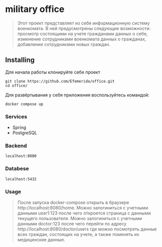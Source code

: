 # military office
> Этот проект представляет из себя информационную систему военкомата. В ней предусмотрены следующие возможности: просмотр состоящими на учете гражданами данных о себе, изменение сотрудниками военкомата данных о гражданах, добавление сотрудниками новых граждан.

## Installing

Для начала работы клонируйте себе проект

```shell
git clone https://github.com/Efemerida/office.git
cd office/
```

Для развёртывания у себя приложения воспользуйтесь командой:

```shell
docker compose up
```

### Services
+ Spring 
+ PostgreSQL

### Backend
```shell
localhost:8080
```
### Databese
```shell
localhost:5432
```

### Usage
> После запуска docker-compose открыть в браузере http://localhost:8080/home. Можно залогиниться c учетными данными user1:123 после чего откроется страница с данными текущего пользователя. Можно залогиниться с учетными данными doctor:123 после чего перейти по адресу http://localhost:8080/doctor/users где можно посмотреть данные всех граждан, состоящих на учете, а также поменять их медицинские данные.

